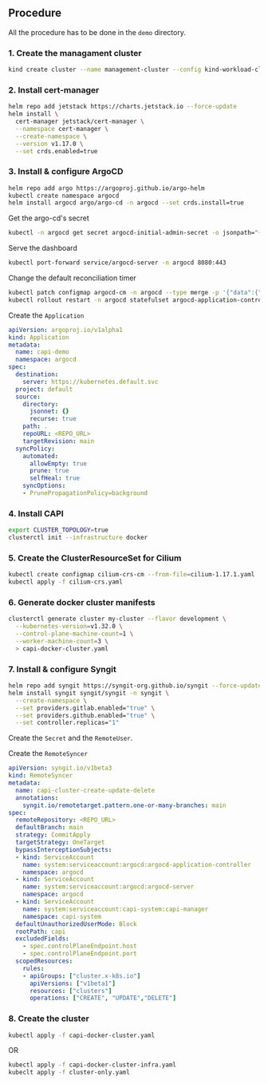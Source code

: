 ## Procedure

All the procedure has to be done in the `demo` directory.

### 1. Create the managament cluster

```sh
kind create cluster --name management-cluster --config kind-workload-cluster-config.yaml
```

### 2. Install cert-manager

```sh
helm repo add jetstack https://charts.jetstack.io --force-update
helm install \
  cert-manager jetstack/cert-manager \
  --namespace cert-manager \
  --create-namespace \
  --version v1.17.0 \
  --set crds.enabled=true
```

### 3. Install & configure ArgoCD

```sh
helm repo add argo https://argoproj.github.io/argo-helm
kubectl create namespace argocd
helm install argocd argo/argo-cd -n argocd --set crds.install=true
```

Get the argo-cd's secret
```sh
kubectl -n argocd get secret argocd-initial-admin-secret -o jsonpath="{.data.password}" | base64 -d
```

Serve the dashboard
```sh
kubectl port-forward service/argocd-server -n argocd 8080:443
```

Change the default reconciliation timer
```sh
kubectl patch configmap argocd-cm -n argocd --type merge -p '{"data":{"timeout.reconciliation":"5s"}}'
kubectl rollout restart -n argocd statefulset argocd-application-controller
```

Create the `Application`
```yaml
apiVersion: argoproj.io/v1alpha1
kind: Application
metadata:
  name: capi-demo
  namespace: argocd
spec:
  destination:
    server: https://kubernetes.default.svc
  project: default
  source:
    directory:
      jsonnet: {}
      recurse: true
    path: .
    repoURL: <REPO_URL>
    targetRevision: main
  syncPolicy:
    automated:
      allowEmpty: true
      prune: true
      selfHeal: true
    syncOptions:
    - PrunePropagationPolicy=background
```

### 4. Install CAPI

```sh
export CLUSTER_TOPOLOGY=true
clusterctl init --infrastructure docker
```

### 5. Create the ClusterResourceSet for Cilium

```sh
kubectl create configmap cilium-crs-cm --from-file=cilium-1.17.1.yaml
kubectl apply -f cilium-crs.yaml
```

### 6. Generate docker cluster manifests

```sh
clusterctl generate cluster my-cluster --flavor development \
  --kubernetes-version=v1.32.0 \
  --control-plane-machine-count=1 \
  --worker-machine-count=3 \
  > capi-docker-cluster.yaml
```


### 7. Install & configure Syngit

```sh
helm repo add syngit https://syngit-org.github.io/syngit --force-update
helm install syngit syngit/syngit -n syngit \
  --create-namespace \
  --set providers.gitlab.enabled="true" \
  --set providers.github.enabled="true" \
  --set controller.replicas="1"
```

Create the `Secret` and the `RemoteUser`.

Create the `RemoteSyncer`

```yaml
apiVersion: syngit.io/v1beta3
kind: RemoteSyncer
metadata:
  name: capi-cluster-create-update-delete
  annotations:
    syngit.io/remotetarget.pattern.one-or-many-branches: main
spec:
  remoteRepository: <REPO_URL>
  defaultBranch: main
  strategy: CommitApply
  targetStrategy: OneTarget
  bypassInterceptionSubjects:
  - kind: ServiceAccount
    name: system:serviceaccount:argocd:argocd-application-controller
    namespace: argocd
  - kind: ServiceAccount
    name: system:serviceaccount:argocd:argocd-server
    namespace: argocd
  - kind: ServiceAccount
    name: system:serviceaccount:capi-system:capi-manager
    namespace: capi-system
  defaultUnauthorizedUserMode: Block
  rootPath: capi
  excludedFields:
    - spec.controlPlaneEndpoint.host
    - spec.controlPlaneEndpoint.port
  scopedResources:
    rules:
    - apiGroups: ["cluster.x-k8s.io"]
      apiVersions: ["v1beta1"]
      resources: ["clusters"]
      operations: ["CREATE", "UPDATE","DELETE"]
```

### 8. Create the cluster

```sh
kubectl apply -f capi-docker-cluster.yaml
```

OR

```sh
kubectl apply -f capi-docker-cluster-infra.yaml
kubeclt apply -f cluster-only.yaml
```